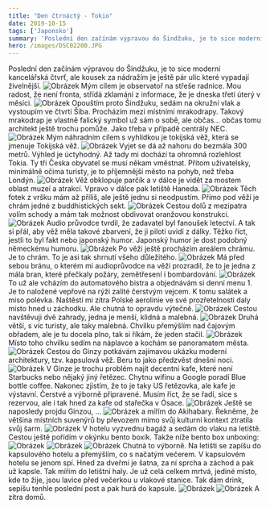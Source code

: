 ```yaml
---
title: "Den čtrnáctý - Tokio"
date: 2019-10-15
tags: ['Japonsko']
summary: 'Poslední den začínám výpravou do Šindžuku, je to sice moderní kancelářská čtvrť, ale kousek za nádražím je ještě pár ulic které vypadají živelnější'
hero: /images/DSC02200.JPG
---
```



Poslední den začínám výpravou do Šindžuku, je to sice moderní kancelářská čtvrť, ale kousek za nádražím je ještě pár ulic které vypadají živelnější.
![Obrázek](/images/DSC02200.JPG)
Mým cílem je observatoř na střeše radnice. Mou radost, že není fronta, střídá zklamání z informace, že je dneska třetí úterý v měsíci.
![Obrázek](/images/DSC02201.JPG)
Opouštím proto Šindžuku, sedám na okružní vlak a vystoupím ve čtvrti Šiba. Procházím mezi místními mrakodrapy. Takový mrakodrap je vlastně falický symbol už sám o sobě, ale občas... občas tomu architekt ještě trochu pomůže. Jako třeba v případě centrály NEC.
![Obrázek](/images/DSC02202.JPG)
Mým náhradním cílem s vyhlídkou je tokijská věž, která se jmenuje Tokijská věž.
![Obrázek](/images/DSC02205.JPG)
Vyjet se dá až nahoru do bezmála 300 metrů. Výhled je úctyhodný. Až tady mi dochází ta ohromná rozlehlost Tokia. Ty tři Česka obyvatel se musí někam vměstnat. Přitom uživatelsky, minimálně očima turisty, je to příjemnější město na pohyb, než třeba Londýn.
![Obrázek](/images/DSC02209.JPG)
Věž obklopuje parčík a v dálce je vidět za mostem oblast muzeí a atrakcí. Vpravo v dálce pak letiště Haneda.
![Obrázek](/images/DSC02217.JPG)
Těch fotek z vršku mám až příliš, ale ještě jednu si neodpustím. Přímo pod věží je chrám jedné z buddhistických sekt.
![Obrázek](/images/DSC02216.JPG)
Cestou dolů z mezipatra volím schody a mám tak možnost obdivovat oranžovou konstrukci.
![Obrázek](/images/DSC02219.JPG)
Audio průvodce tvrdil, že zadavatel byl fanoušek letectví. A tak si přál, aby věž měla takové zbarvení, že ji piloti uvidí z dálky. Těžko říct, jestli to byl fakt nebo japonský humor. Japonský humor je dost podobný německému humoru.
![Obrázek](/images/DSC02224.JPG)
Po věži ještě procházím areálem chrámu. Je to chrám. To je asi tak shrnutí všeho důležitého.
![Obrázek](/images/DSC02225.JPG)
Má před sebou bránu, o kterém mi audioprůvodce na věži prozradil, že to je jedna z mála bran, které přečkaly požáry, zemětřesení i bombardování.
![Obrázek](/images/DSC02228.JPG)
To už ale vcházím do automatového bistra a objednávám si denní menu 1. Je to naložené vepřové na rýži zalité čerstvým vejcem. K tomu salátek a miso polévka. Naštěstí mi zítra Polské aerolinie ve své prozřetelnosti daly místo hned u záchodku. Ale chutná to opravdu výtečně.
![Obrázek](/images/IMG_20191015_133730.jpg)
Cestou navštěvuji dvě zahrady, jedna je menší, klidná a malebná.
![Obrázek](/images/DSC02232.JPG)
Druhá větší, s víc turisty, ale taky malebná. Chvilku přemýšlím nad čajovým obřadem, ale je tu docela plno, tak si říkám, že jeden stačil.
![Obrázek](/images/DSC02237.JPG)
Místo toho chvilku sedím na náplavce a kochám se panoramatem města.
![Obrázek](/images/DSC02240.JPG)
Cestou do Ginzy potkávám zajímavou ukázku moderní architektury, tzv. kapsulová věž. Beru to jako předzvěst dnešní noci.
![Obrázek](/images/DSC02244.JPG)
V Ginze je trochu problém najít decentní kafe, které není Starbucks nebo nějaký jiný řetězec. Chytnu wifinu a Google poradí Blue bottle coffee. Nakonec zjistím, že to je taky US řetězovka, ale kafe je výstavní. Čerstvé a výborně připravené. Musím říct, že se řadí, sice s rezervou, ale i tak hned za kafe od stařečka v Ósace.
![Obrázek](/images/DSC02245.JPG)
Ještě se naposledy projdu Ginzou, ...
![Obrázek](/images/DSC02249.JPG)
a mířím do Akihabary. Řekněme, že většina místních suvenýrů by převozem mimo svůj kulturní kontext ztratila svůj šarm.
![Obrázek](/images/IMG_20191015_164753.jpg)
V hotelu vyzvednu bagáž a sedám do vlaku na letiště. Cestou ještě pořídím v okýnku bento boxík. Takže níže bento box unboxing:
![Obrázek](/images/IMG_20191015_183450.jpg)
![Obrázek](/images/IMG_20191015_183518.jpg)
![Obrázek](/images/IMG_20191015_183527.jpg)
Chutná to výborně.
Na letišti se zapíšu do kapsulového hotelu a přemýšlím, co s načatým večerem. V kapsulovém hotelu se jenom spí. Hned za dveřmi je šatna, za ní sprcha a záchod a pak už kapsle.
Tak mířím do letištní haly. Je už celá celkem mrtvá, jediné místo, kde to žije, jsou lavice před večerkou u vlakové stanice. Tak dám drink, sepíšu tenhle poslední post a pak hurá do kapsule.
![Obrázek](/images/MVIMG_20191015_225715.jpg)
![Obrázek](/images/MVIMG_20191015_225735.jpg)
A zítra domů.
